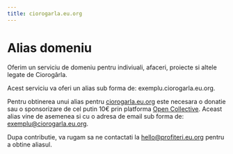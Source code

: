 ```yaml
---
title: ciorogarla.eu.org
---
```


# Alias domeniu

Oferim un serviciu de domeniu pentru indiviuali, afaceri, proiecte si altele legate de Ciorogârla.

Acest serviciu va oferi un alias sub forma de: exemplu.ciorogarla.eu.org.

Pentru obtinerea unui alias pentru [ciorogarla.eu.org](https://ciorogarla.eu.org) este necesara
o donatie sau o sponsorizare de cel putin 10€ prin platforma [Open Collective](https://opencollective.com/profiteri).
Aceast alias vine de asemenea si cu o adresa de email sub forma de: exemplu@ciorogarla.eu.org.

Dupa contributie, va rugam sa ne contactati la [hello@profiteri.eu.org](mailto:hello@profiteri.eu.org) pentru
a obtine aliasul.

